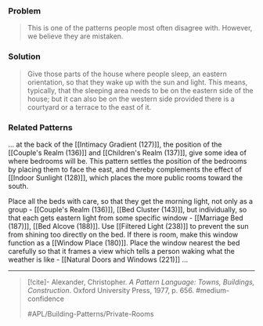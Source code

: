 ### Problem
>This is one of the patterns people most often disagree with. However, we believe they are mistaken.

### Solution
>Give those parts of the house where people sleep, an eastern orientation, so that they wake up with the sun and light. This means, typically, that the sleeping area needs to be on the eastern side of the house; but it can also be on the western side provided there is a courtyard or a terrace to the east of it.

### Related Patterns
... at the back of the [[Intimacy Gradient (127)]], the position of the [[Couple's Realm (136)]] and [[Children's Realm (137)]], give some idea of where bedrooms will be. This pattern settles the position of the bedrooms by placing them to face the east, and thereby complements the effect of [[Indoor Sunlight (128)]], which places the more public rooms toward the south.

Place all the beds with care, so that they get the morning light, not only as a group - [[Couple's Realm (136)]], [[Bed Cluster (143)]], but individually, so that each gets eastern light from some specific window - [[Marriage Bed (187)]], [[Bed Alcove (188)]]. Use [[Filtered Light (238)]] to prevent the sun from shining too directly on the bed. If there is room, make this window function as a [[Window Place (180)]]. Place the window nearest the bed carefully so that it frames a view which tells a person waking what the weather is like - [[Natural Doors and Windows (221)]] ...

---

> [!cite]- Alexander, Christopher. _A Pattern Language: Towns, Buildings, Construction_. Oxford University Press, 1977, p. 656.
> #medium-confidence
>
> #APL/Building-Patterns/Private-Rooms
